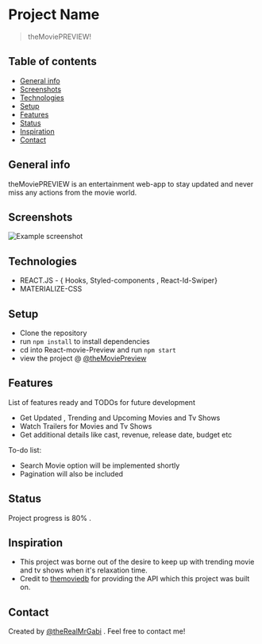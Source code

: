 # Project Name
> theMoviePREVIEW!

## Table of contents
* [General info](#general-info)
* [Screenshots](#screenshots)
* [Technologies](#technologies)
* [Setup](#setup)
* [Features](#features)
* [Status](#status)
* [Inspiration](#inspiration)
* [Contact](#contact)

## General info
theMoviePREVIEW is an entertainment web-app to stay updated and never miss any actions from the movie world.

## Screenshots
![Example screenshot](./img/screenshot.png)

## Technologies
* REACT.JS - { Hooks, Styled-components , React-Id-Swiper}
* MATERIALIZE-CSS

## Setup
* Clone the repository
* run `npm install` to install dependencies
* cd into React-movie-Preview and run `npm start`
* view the project @ [@theMoviePreview](https://www.themoviepreview.netlify.com/)

## Features
List of features ready and TODOs for future development
* Get Updated , Trending and Upcoming Movies and Tv Shows 
* Watch Trailers for Movies and Tv Shows
* Get additional details like cast, revenue, release date, budget etc

To-do list:
* Search Movie option will be implemented shortly
* Pagination will also be included

## Status
Project progress is 80% .

## Inspiration
* This project was borne out of the desire to keep up with trending movie and tv shows when it's relaxation time.
* Credit to [themoviedb](https://www.themoviedb.org) for providing the API which this project was built on.

## Contact
Created by [@theRealMrGabi](https://www.linkedin.com/in/ibrahimadegabi/) . Feel free to contact me!